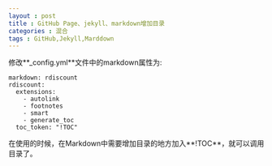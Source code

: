 ```yaml
---
layout : post
title : GitHub Page、jekyll、markdown增加目录
categories : 混合
tags : GitHub,Jekyll,Marddown
---
```


修改**_config.yml**文件中的markdown属性为:

```
markdown: rdiscount
rdiscount: 
  extensions:
    - autolink
    - footnotes
    - smart
    - generate_toc
  toc_token: "!TOC"
```

在使用的时候，在Markdown中需要增加目录的地方加入**!TOC**，就可以调用目录了。